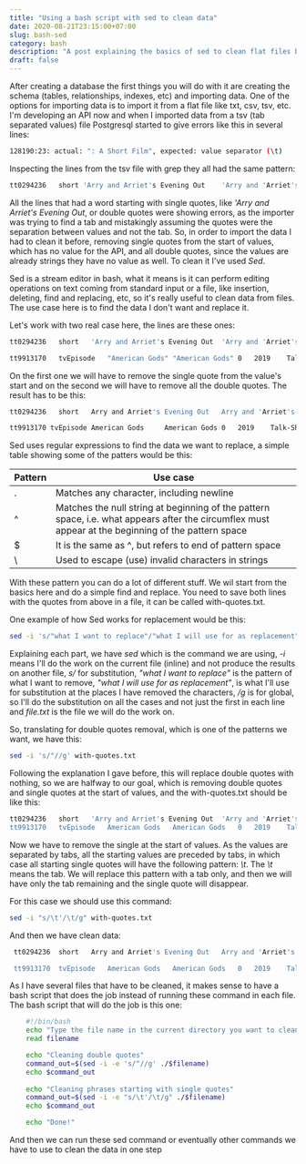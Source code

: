 ```yaml
---
title: "Using a bash script with sed to clean data"
date: 2020-08-21T23:15:00+07:00
slug: bash-sed
category: bash
description: "A post explaining the basics of sed to clean flat files before importing them to a database"
draft: false
---
```


After creating a database the first things you will do with it are creating the schema (tables, relationships, indexes, etc) and importing data.
One of the options for importing data is to import it from a flat file like txt, csv, tsv, etc. I'm developing an API now and when I imported data
from a tsv (tab separated values) file Postgresql started to give errors like this in several lines:

```bash
128190:23: actual: ": A Short Film", expected: value separator (\t)
```

Inspecting the lines from the tsv file with grep they all had the same pattern:

```bash
tt0294236	short 'Arry and Arriet's Evening Out	'Arry and 'Arriet's Evening Out	0	1909	Comedy
```

All the lines that had a word starting with single quotes, like *'Arry and Arriet's Evening Out*, or double quotes
were showing errors, as the importer was trying to find a tab and mistakingly assuming the quotes were the separation between values and not the tab. So,
in order to import the data I had to clean it before, removing single quotes from the start of values, which has no value for the API, and
all double quotes, since the values are already strings they have no value as well. To clean it I've used
*Sed*.

Sed is a stream editor in bash, what it means is it can perform editing operations on text coming from standard input or a file, like insertion, deleting,
find and replacing, etc, so it's really useful to clean data from files. The use case here is to find the data I don't want and replace it.

Let's work with two real case here, the lines are these ones:

```bash
tt0294236	short	'Arry and Arriet's Evening Out	'Arry and 'Arriet's Evening Out	0	1909	Comedy
```

```bash
tt9913170	tvEpisode	"American Gods"	"American Gods"	0	2019	Talk-Show
```

On the first one we will have to remove the single quote from the value's start and on the second we will have to remove all the double quotes.
The result has to be this:

```bash
tt0294236	short	Arry and Arriet's Evening Out	Arry and 'Arriet's Evening Out	0	1909	Comedy
```

```bash
tt9913170 tvEpisode	American Gods     American Gods	0	2019	Talk-Show
```

Sed uses regular expressions to find the data we want to replace, a simple table showing some of the patters would be this:

|  Pattern  |  Use case     | 
| ----------| ------------- | 
|     .     |      Matches any character, including newline  |
|     ^     |      Matches the null string at beginning of the pattern space, i.e. what appears after the circumflex must appear at the beginning of the pattern space |
|     $     |      It is the same as ^, but refers to end of pattern space     | 
|     \     |      Used to escape (use) invalid characters in strings     |

With these pattern you can do a lot of different stuff. We wil start from the basics here and do a simple find and replace.
You need to save both lines with the quotes from above in a file, it can be called with-quotes.txt.

One example of how Sed works for replacement would be this:

```bash
sed -i 's/"what I want to replace"/"what I will use for as replacement"/g' file.txt
```

Explaining each part, we have *sed* which is the command we are using, *-i* means I'll do the work on the current file (inline) and not produce the results on another file, *s/* for substitution, *"what I want to replace"* is the pattern of what I want to remove,
*"what I will use for as replacement"*, is what I'll use for substitution at the places I have removed the characters,
*/g* is for global, so I'll do the substitution on all the cases and not just the first in each line and
*file.txt* is the file we will do the work on.

So, translating for double quotes removal, which is one of the patterns we want, we have this:

```bash
sed -i 's/"//g' with-quotes.txt
```
Following the explanation I gave before, this will replace double quotes with nothing, so we are halfway to our goal, which is removing double
quotes and single quotes at the start of values, and the with-quotes.txt should be like this:

```bash
tt0294236	short	'Arry and Arriet's Evening Out	'Arry and 'Arriet's Evening Out	0	1909	Comedy
tt9913170	tvEpisode	American Gods	American Gods	0	2019	Talk-Show
```

Now we have to remove the single at the start of values. As the values are separated by tabs, all the starting values are preceded by tabs,
in which case all starting single quotes will have the following pattern: *\t*. The *\t* means the tab. We will replace this pattern with a tab only, and then we will have only the tab remaining and the single quote will disappear.

For this case we should use this command:

```bash
sed -i "s/\t'/\t/g" with-quotes.txt
```

And then we have clean data:

```bash
 tt0294236	short	Arry and Arriet's Evening Out	Arry and 'Arriet's Evening Out	0	1909	Comedy

 tt9913170	tvEpisode	American Gods	American Gods	0	2019	Talk-Show
```
As I have several files that have to be cleaned, it makes sense to have a bash script that does the job instead of running these command in each file.
The bash script that will do the job is this one:

```bash
    #!/bin/bash
    echo "Type the file name in the current directory you want to clean"
    read filename

    echo "Cleaning double quotes"
    command_out=$(sed -i -e 's/"//g' ./$filename)
    echo $command_out
    
    echo "Cleaning phrases starting with single quotes"
    command_out=$(sed -i -e "s/\t'/\t/g" ./$filename)
    echo $command_out

    echo "Done!"
```

And then we can run these sed command or eventually other commands we have to use to clean the data in one step